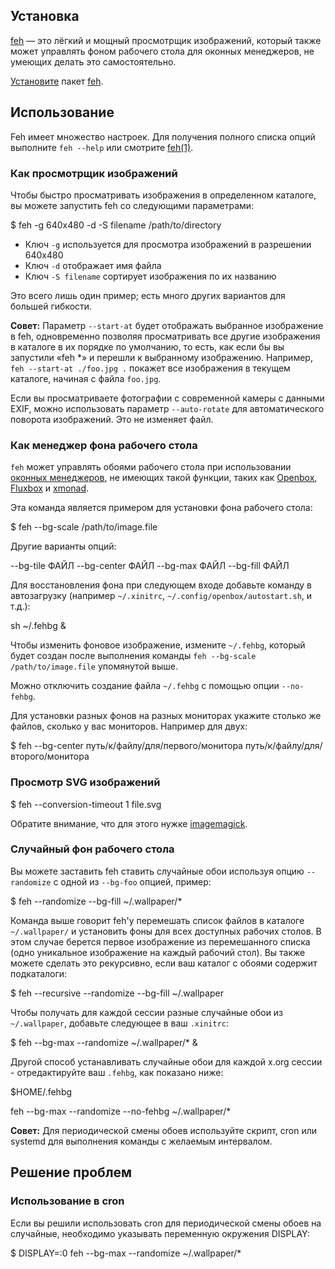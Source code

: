 ## Установка

[feh](https://feh.finalrewind.org/) — это лёгкий и мощный просмотрщик изображений, который также может управлять фоном рабочего стола для оконных менеджеров, не умеющих делать это самостоятельно.

[Установите](https://wiki.archlinux.org/title/%D0%A3%D1%81%D1%82%D0%B0%D0%BD%D0%BE%D0%B2%D0%B8%D1%82%D0%B5 "Установите") пакет [feh](https://archlinux.org/packages/?name=feh).
## Использование

Feh имеет множество настроек. Для получения полного списка опций выполните `feh --help` или смотрите [feh(1)](https://man.archlinux.org/man/feh.1).

### Как просмотрщик изображений

Чтобы быстро просматривать изображения в определенном каталоге, вы можете запустить feh со следующими параметрами:

$ feh -g 640x480 -d -S filename /path/to/directory

- Ключ `-g` используется для просмотра изображений в разрешении 640x480
- Ключ `-d` отображает имя файла
- Ключ `-S filename` сортирует изображения по их названию

Это всего лишь один пример; есть много других вариантов для большей гибкости.

**Совет:** Параметр `--start-at` будет отображать выбранное изображение в feh, одновременно позволяя просматривать все другие изображения в каталоге в их порядке по умолчанию, то есть, как если бы вы запустили «feh *» и перешли к выбранному изображению. Например, `feh --start-at ./foo.jpg .` покажет все изображения в текущем каталоге, начиная с файла `foo.jpg`.

Если вы просматриваете фотографии с современной камеры с данными EXIF, можно использовать параметр `--auto-rotate` для автоматического поворота изображений. Это не изменяет файл.

### Как менеджер фона рабочего стола

`feh` может управлять обоями рабочего стола при использовании [оконных менеджеров](https://wiki.archlinux.org/title/Window_manager_(%D0%A0%D1%83%D1%81%D1%81%D0%BA%D0%B8%D0%B9) "Window manager (Русский)"), не имеющих такой функции, таких как [Openbox](https://wiki.archlinux.org/title/Openbox_(%D0%A0%D1%83%D1%81%D1%81%D0%BA%D0%B8%D0%B9) "Openbox (Русский)"), [Fluxbox](https://wiki.archlinux.org/title/Fluxbox "Fluxbox") и [xmonad](https://wiki.archlinux.org/title/Xmonad_(%D0%A0%D1%83%D1%81%D1%81%D0%BA%D0%B8%D0%B9) "Xmonad (Русский)").

Эта команда является примером для установки фона рабочего стола:

$ feh --bg-scale /path/to/image.file

Другие варианты опций:

--bg-tile ФАЙЛ
--bg-center ФАЙЛ
--bg-max ФАЙЛ
--bg-fill ФАЙЛ

Для восстановления фона при следующем входе добавьте команду в автозагрузку (например `~/.xinitrc`, `~/.config/openbox/autostart.sh`, и т.д.):

sh ~/.fehbg &

Чтобы изменить фоновое изображение, измените `~/.fehbg`, который будет создан после выполнения команды `feh --bg-scale /path/to/image.file` упомянутой выше.

Можно отключить создание файла `~/.fehbg` с помощью опции `--no-fehbg`.

Для установки разных фонов на разных мониторах укажите столько же файлов, сколько у вас мониторов. Например для двух:

$ feh --bg-center путь/к/файлу/для/первого/монитора путь/к/файлу/для/второго/монитора

### Просмотр SVG изображений

$ feh --conversion-timeout 1 file.svg

Обратите внимание, что для этого нужке [imagemagick](https://archlinux.org/packages/?name=imagemagick).

### Случайный фон рабочего стола

Вы можете заставить feh ставить случайные обои используя опцию `--randomize` с одной из `--bg-foo` опцией, пример:

$ feh --randomize --bg-fill ~/.wallpaper/*

Команда выше говорит feh'у перемешать список файлов в каталоге `~/.wallpaper/` и установить фоны для всех доступных рабочих столов. В этом случае берется первое изображение из перемешанного списка (одно уникальное изображение на каждый рабочий стол). Вы также можете сделать это рекурсивно, если ваш каталог с обоями содержит подкаталоги:

$ feh --recursive --randomize --bg-fill ~/.wallpaper

Чтобы получать для каждой сессии разные случайные обои из `~/.wallpaper`, добавьте следующее в ваш `.xinitrc`:

$ feh --bg-max --randomize ~/.wallpaper/* &

Другой способ устанавливать случайные обои для каждой x.org сессии - отредактируйте ваш `.fehbg`, как показано ниже:

$HOME/.fehbg

 feh --bg-max --randomize --no-fehbg ~/.wallpaper/*

**Совет:** Для периодической смены обоев используйте скрипт, cron или systemd для выполнения команды с желаемым интервалом.

## Решение проблем

### Использование в cron

Если вы решили использовать cron для периодической смены обоев на случайные, необходимо указывать переменную окружения DISPLAY:

$ DISPLAY=:0 feh --bg-max --randomize ~/.wallpaper/*
